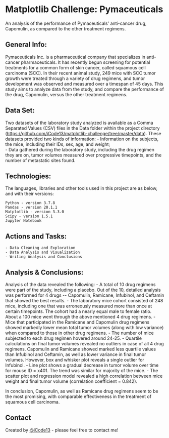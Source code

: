 # Matplotlib Challenge: Pymaceuticals
An analysis of the performance of Pymaceuticals' anti-cancer drug, Capomulin, as compared to the other treatment regimens. 

## General Info:
Pymaceuticals Inc. is a pharmaceutical company that specializes in anti-cancer pharmaceuticals. It has recently begun screening for potential treatments for a common form of skin cancer, called squamous cell carcinoma (SCC). In their recent animal study, 249 mice with SCC tumor growth were treated through a variety of drug regimens, and tumor development was observed and measured over a timespan of 45 days. This study aims to analyze data from the study, and compare the performance of the drug, Capomulin, versus the other treatment regimens.  

## Data Set:
Two datasets of the laboratory study analyzed is available as a Comma Separated Values (CSV) files in the Data folder within the project directory (https://github.com/iCode13/matplotlib-challenge/tree/master/data). These datasets provided two kinds of information:
    - Information on the subjects, the mice, including their IDs, sex, age, and weight;  
    - Data gathered during the laboratory study, including the drug regimen they are on, tumor volumes measured over progressive timepoints, and the number of metastatic sites found.
    
## Technologies:
The languages, libraries and other tools used in this project are as below, and with their versions:

    Python - version 3.7.8
    Pandas - version 20.1.1
    Matplotlib - version 3.3.0
    Scipy - version 1.5.1
    Jupyter Notebook

## Actions and Tasks:
    - Data Cleaning and Exploration
    - Data Analysis and Visualization
    - Writing Analysis and Conclusions
    
## Analysis & Conclusions:
Analysis of the data revealed the following:
    - A total of 10 drug regimens were part of the study, including a placebo. Out of the 10, detailed analysis was performed for 4 drugs -- Capomulin, Ramicane, Infubinol, and 
      Ceftamin that showed the best results.
    - The laboratory mice cohort consisted of 248 mice, including one that was erroneously measured more than once at certain timepoints. The cohort had a nearly equal male to female ratio. 
      About a 100 mice went through the above mentioned 4 drug regimens.
    - Mice that participated in the Ramicane and Capomulin drug regimens showed markedly lower mean total tumor volumes (along with low variance) when compared to those in other drug 
      regimens.
    - The number of mice subjected to each drug regimen hovered around 24-25.
    - Quartile calculations on final tumor volumes revealed no outliers in case of all 4 drug regimens. Capomulin and Ramicane showed marked less quartile values than Infubinol and Ceftamin, 
      as well as lower variance in final tumor volumes. However, box and whisker plot reveals a single outlier for Infubinol.
    - Line plot shows a gradual decrease in tumor volume over time for mouse ID = x401. The trend was similar for majority of the mice.
    - The scatter plot and regression model revealed a high correlation between mice weight and final tumor volume (correlation coefficient = 0.842).

In conclusion, Capomulin, as well as Ramicane drug regimens seem to be the most promising, with comparable effectiveness in the treatment of squamous cell carcinoma.
      
## Contact
Created by [@iCode13](https://github.com/iCode13) - please feel free to contact me!